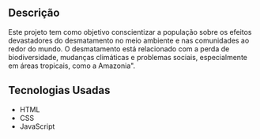 

## Descrição
Este projeto tem como objetivo conscientizar a população sobre os efeitos devastadores do desmatamento no meio ambiente e nas comunidades ao redor do mundo. O desmatamento está relacionado com a perda de biodiversidade, mudanças climáticas e problemas sociais, especialmente em áreas tropicais, como a Amazonia".

## Tecnologias Usadas
- HTML
- CSS
- JavaScript